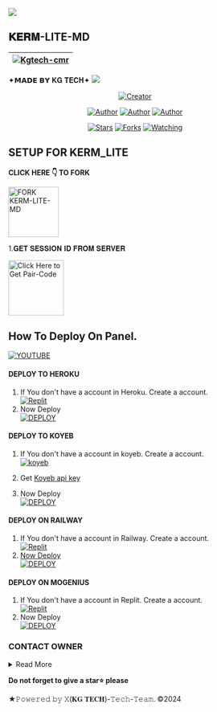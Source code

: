 <a><img src='https://i.imgur.com/LyHic3i.gif'/></a>
## 𝐊𝐄𝐑𝐌-LITE-MD
| [![Kgtech-cmr](https://telegra.ph/file/3ac47cbad32a86aa12251.jpg)](https://github.com/Kgtech-cmr)|
|----|
   ✦𝗠𝗔𝗗𝗘 𝗕𝗬 𝐊𝐆 𝐓𝐄𝐂𝐇✦
<a><img src='https://i.imgur.com/LyHic3i.gif'/></a>

<p align="center">
<a href="#"><img title="Creator" src="https://img.shields.io/badge/Creator-𝐊𝐆 𝐓𝐄𝐂𝐇-blue.svg?style=for-the-badge&logo=github"></a>
<p/>
<p align="center">
<a href="https://github.com/Kgtech-cmr"><img title="Author" src="https://img.shields.io/badge/KGTECH-black?style=for-the-badge&logo=Github"></a> <a href="https://chat.whatsapp.com/FpxvVBFOozA6IhNxIWhwFw"><img title="Author" src="https://img.shields.io/badge/CHANNEL-black?style=for-the-badge&logo=whatsapp"></a> <a href="https://wa.me/237656520674"><img title="Author" src="https://img.shields.io/badge/CHAT US-black?style=for-the-badge&logo=whatsapp">
<p/>
<p align="center">
<a href="https://github.com/Kgtech-cmr/KERM-LITE-MD/stargazers/"><img title="Stars" src="https://img.shields.io/github/stars/Kgtech-cmr/KERM-LITE-MD?color=white&style=flat-square"></a>
<a href="https://github.com/Kgtech-cmr/KERM-LITE-MD/network/members"><img title="Forks" src="https://img.shields.io/github/forks/Kgtech-cmr/KERM-LITE-MD?color=yellow&style=flat-square"></a>
<a href="https://github.com/Kgtech-cmr/KERM-LITE-MD/watchers"><img title="Watching" src="https://img.shields.io/github/watchers/Kgtech-cmr/KERM-LITE-MD?label=Watchers&color=red&style=flat-square"></a>

## SETUP FOR KERM_LITE

**CLICK HERE 👇 TO FORK**

<a href="https://github.com/Kgtech-cmr/KERM-LITE-MD/fork"><img src="https://img.shields.io/badge/FORK-KERM-black" alt="FORK KERM-LITE-MD" width="100"></a>

1.𝐆𝐄𝐓 𝐒𝐄𝐒𝐒𝐈𝐎𝐍 𝐈𝐃 𝐅𝐑𝐎𝐌 𝐒𝐄𝐑𝐕𝐄𝐑

<a href="https://bug-session-kerm-dnls.onrender.com/pair"><img src="https://img.shields.io/badge/PAIR_CODE-blue" alt="Click Here to Get Pair-Code" width="110"></a>   

## How To Deploy On Panel.
 [![YOUTUBE](https://img.shields.io/badge/HOW_TO_DEPLOY-red?style=for-the-badge&logo=youtube&logoColor=white)](https://youtu.be/T77rQM7Nk5k?si=gg-LJxS6vC6kBEpJ)

#### DEPLOY TO HEROKU 

1. If You don't have a account in Heroku. Create a account.
    <br>
<a href='https://heroku.com' target="_blank"><img alt='Replit' src='https://img.shields.io/badge/-Create-black?style=for-the-badge&logo=heroku'/></a>
   <br>
2. Now Deploy
    <br>
<a href='https://heroku.com/deploy?template=https://github.com/Kgtech-cmr/KERM-LITE' target="_blank"><img alt='DEPLOY' src='https://img.shields.io/badge/-DEPLOY-black?style=for-the-badge&logo=heroku'/></a>

#### DEPLOY TO KOYEB 

1. If You don't have a account in koyeb. Create a account.
    <br>
<a href='https://app.koyeb.com/auth/signup' target="_blank"><img alt='koyeb' src='https://img.shields.io/badge/-Create-black?style=for-the-badge&logo=koyeb'/></a>

2. Get [Koyeb api key](https://app.koyeb.com/account/api)

4. Now Deploy
    <br>
<a href='https://app.koyeb.com/services/deploy?type=git&repository=https://github.com/Kgtech-cmr/KERM-LITE&branch=main&name=xbotmd&builder=dockerfile&env[SESSION_ID]=%20&env[WORK_TYPE]=private&env[HANDLER]=.&env[BOT_INFO]=KERM-LITE;GIFF%20RAYAN;https://i.imgur.com/QH7T7u9.jpeg&env[SUDO]=237656520674,237650564445&env[STICKER_DATA]=KG TECH&env[DATABASE_URL]' target="_blank"><img alt='DEPLOY' src='https://img.shields.io/badge/-DEPLOY-black?style=for-the-badge&logo=koyeb'/></a>

#### DEPLOY ON RAILWAY

1. If You don't have a account in Railway. Create a account.
    <br>
<a href='https://railway.app' target="_blank"><img alt='Replit' src='https://img.shields.io/badge/-Create-black?style=for-the-badge&logo=railway'/>
2. Now Deploy
    <br>
<a href='https://railway.app' target="_blank"><img alt='DEPLOY' src='https://img.shields.io/badge/-DEPLOY-black?style=for-the-badge&logo=railway'/></a>

#### DEPLOY ON MOGENIUS

1. If You don't have a account in Replit. Create a account.
    <br>
<a href='https://mogenius.com' target="_blank"><img alt='Replit' src='https://img.shields.io/badge/-Create-black?style=for-the-badge&logo=genius'/></a>
2. Now Deploy
    <br>
<a href='https://mogenius.com' target="_blank"><img alt='DEPLOY' src='https://img.shields.io/badge/-DEPLOY-black?style=for-the-badge&logo=genius'/></a>

### CONTACT OWNER

<details close>
<summary>Read More</summary>

<br>

* [`RAYAN`](https://wa.me/237656520674?text=Hi+Bro+Rayan+Big+Fan😍)
* [`GIFFARENO`](https://wa.me/237650564445?text=Hi+Bro+Giffareno+Big+Fan😍)
 </details>

  **Do not forget to give a star⭐️ please**

★𝙿𝚘𝚠𝚎𝚛𝚎𝚍 𝚋𝚢 𝚇(𝐊𝐆 𝐓𝐄𝐂𝐇)-𝚃𝚎𝚌𝚑-𝚃𝚎𝚊𝚖. ©2024
